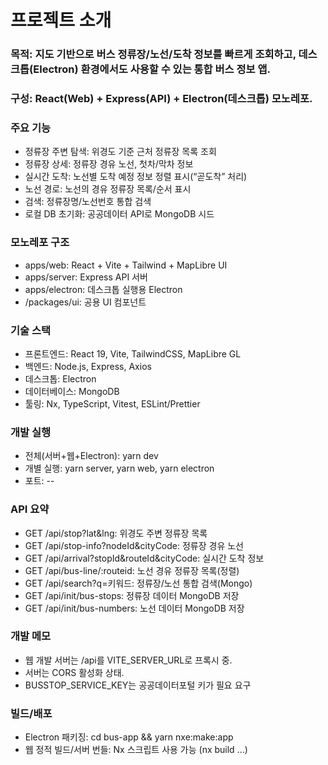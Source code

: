 # 프로젝트 소개

### 목적: 지도 기반으로 버스 정류장/노선/도착 정보를 빠르게 조회하고, 데스크톱(Electron) 환경에서도 사용할 수 있는 통합 버스 정보 앱.

### 구성: React(Web) + Express(API) + Electron(데스크톱) 모노레포.

### 주요 기능

- 정류장 주변 탐색: 위경도 기준 근처 정류장 목록 조회
- 정류장 상세: 정류장 경유 노선, 첫차/막차 정보
- 실시간 도착: 노선별 도착 예정 정보 정렬 표시(“곧도착” 처리)
- 노선 경로: 노선의 경유 정류장 목록/순서 표시
- 검색: 정류장명/노선번호 통합 검색
- 로컬 DB 초기화: 공공데이터 API로 MongoDB 시드

### 모노레포 구조

- apps/web: React + Vite + Tailwind + MapLibre UI
- apps/server: Express API 서버
- apps/electron: 데스크톱 실행용 Electron
- /packages/ui: 공용 UI 컴포넌트

### 기술 스택

- 프론트엔드: React 19, Vite, TailwindCSS, MapLibre GL
- 백엔드: Node.js, Express, Axios
- 데스크톱: Electron
- 데이터베이스: MongoDB
- 툴링: Nx, TypeScript, Vitest, ESLint/Prettier

### 개발 실행

- 전체(서버+웹+Electron): yarn dev
- 개별 실행: yarn server, yarn web, yarn electron
- 포트: --

### API 요약

- GET /api/stop?lat&lng: 위경도 주변 정류장 목록
- GET /api/stop-info?nodeId&cityCode: 정류장 경유 노선
- GET /api/arrival?stopId&routeId&cityCode: 실시간 도착 정보
- GET /api/bus-line/:routeid: 노선 경유 정류장 목록(정렬)
- GET /api/search?q=키워드: 정류장/노선 통합 검색(Mongo)
- GET /api/init/bus-stops: 정류장 데이터 MongoDB 저장
- GET /api/init/bus-numbers: 노선 데이터 MongoDB 저장

### 개발 메모

- 웹 개발 서버는 /api를 VITE_SERVER_URL로 프록시 중.
- 서버는 CORS 활성화 상태.
- BUSSTOP_SERVICE_KEY는 공공데이터포털 키가 필요 요구

### 빌드/배포

- Electron 패키징: cd bus-app && yarn nxe:make:app
- 웹 정적 빌드/서버 번들: Nx 스크립트 사용 가능 (nx build ...)
